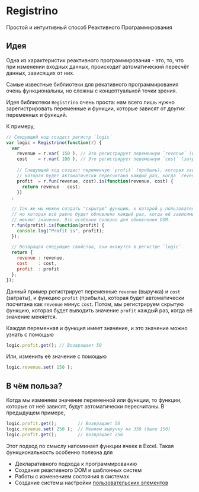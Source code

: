 # Registrino
Простой и интуитивный способ Реактивного Программирования

## Идея
Одна из характеристик реактивного программирования - это, то, что при изменении входных данных, происходит автоматический пересчёт данных, зависящих от них.

Самые известные библиотеки для рекативного программирования очень функциональны, но сложны с концептуальной точки зрения.

Идея библиотеки `Registrino` очень проста: нам всего лишь нужно зарегистрировать переменные и функции, которые зависят от *других* переменных и функций.

К примеру,

```javascript
// Следующий код создаст регистр `logic`
var logic = Registrino(function(r) {
  var
    revenue = r.var( 150 ), // Это регистрирует переменную `revenue` (выручка) со значением 150
    cost    = r.var( 100 ), // Это регистрирует переменную `cost` (затраты) со значением 100
    
    // Следующий код создаст переменную `profit` (прибыль), которая зависит от `revenue` и `cost`, и
    // которая будет автоматически пересчитана каждый раз, когда `revenue` или `cost` изменится
    profit  = r.fun(revenue, cost).is(function(revenue, cost) {
      return revenue - cost;
    })
  ;
  
  // Так же мы можем создать "скрытую" функцию, к которой у пользователя не будет доступа,
  // но которая всё равно будет обновлена каждый раз, когда её зависимые переменные / функции
  // меняют значение. Это особенно полезно для обновления DOM.
  r.fun(profit).is(function(profit) {
    console.log("Profit is", profit);
  });

  // Возвращая следующие свойства, они окажутся в регистре `logic`.
  return {
    revenue : revenue,
    cost    : cost,
    profit  : profit
  };
});
```

Данный пример регистрирует переменные `revenue` (выручка) и `cost` (затраты), и функцию `profit` (прибыль), которая будет автоматически посчитана как `revenue` минус `cost`. Потом, мы регистрируем скрытую функцию, которая будет выводить значение `profit` каждый раз, когда её значение меняется.

Каждая переменная и функция имеет значение, и это значение можно узнать с помощью

```javascript
logic.profit.get(); // Возвращает 50
```

Или, изменить её значение с помощью

```javascript
logic.revenue.set( 150 );
```

## В чём польза?

Когда мы изменяем значение переменной или функции, то функции, которые от неё зависят, будут автоматически пересчитаны. В предыдущем примере,

```javascript
logic.profit.get();        // Возвращает 50
logic.revenue.set( 250 );  // Меняем выручку на 350 (было 150)
logic.profit.get();        // Возвращает 250
```

Этот подход по смыслу напоминает функции ячеек в Excel. Такая функциональность особенно полезна для
* Декларативного подхода к программированию
* Создания реактивного DOM и шаблонных систем
* Работы с изменением состояния в системах
* Создание системы настройки [пользовательских элементов](https://learn.javascript.ru/webcomponent-core)
